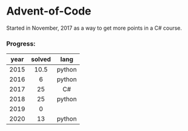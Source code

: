 # Advent-of-Code

Started in November, 2017 as a way to get more points in a C# course. 

### Progress:
| year | solved | lang |
| :--: | :----: | :--: |
| 2015 | 10.5 | python |
| 2016 | 6 | python |
| 2017 | 25 | C# |
| 2018 | 25 | python |
| 2019 | 0 | |
| 2020 | 13 | python |
